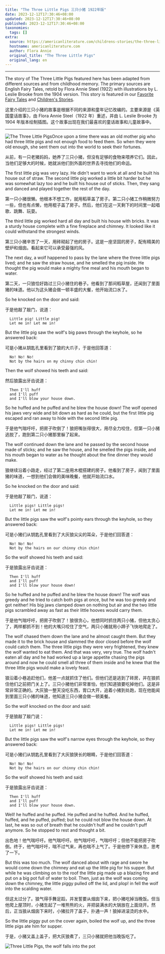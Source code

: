 ```yaml
---
title: "The Three Little Pigs 三只小猪 1922年版"
date: 2023-12-12T17:30:46+08:00
updated: 2023-12-12T17:30:46+08:00
published: 2023-12-12T17:30:46+08:00
taxonomies:
  tags: []
extra:
  source: https://americanliterature.com/childrens-stories/the-three-little-pigs
  hostname: americanliterature.com
  author: Flora Annie
  original_title: "The Three Little Pigs"
  original_lang: en
---
```


___

The story of The Three Little Pigs featured here has been adapted from different sources and from childhood memory. The primary sources are English Fairy Tales, retold by Flora Annie Steel (1922) with illustrations by L. Leslie Brooke from the 1904 version. This story is featured in our [Favorite Fairy Tales](https://americanliterature.com/fairy-tales-guide) and [Children's Stories](https://americanliterature.com/short-stories-for-children/).  

这里介绍的三只小猪的故事是根据不同的来源和童年记忆改编的。主要来源是《英国童话故事》，由 Flora Annie Steel（1922 年）重述，并由 L. Leslie Brooke 为 1904 年版本绘制插图。这个故事出现在我们最喜欢的童话故事和儿童故事中。

___

   ![The Three Little Pigs](three-little-pigs.jpg "The Three Little Pigs")Once upon a time there was an old mother pig who had three little pigs and not enough food to feed them. So when they were old enough, she sent them out into the world to seek their fortunes.  

从前，有一只老猪妈妈，她养了三只小猪，但没有足够的食物来喂养它们。因此，当他们足够大的时候，她就派他们到外面的世界去寻找他们的命运。

The first little pig was very lazy. He didn't want to work at all and he built his house out of straw. The second little pig worked a little bit harder but he was somewhat lazy too and he built his house out of sticks. Then, they sang and danced and played together the rest of the day.  

第一只小猪很懒。他根本不想工作，就用稻草盖了房子。第二只小猪工作稍微努力一些，但也有点懒，他用棍子盖了房子。然后，他们在这一天剩下的时间里一起唱歌、跳舞、玩耍。

The third little pig worked hard all day and built his house with bricks. It was a sturdy house complete with a fine fireplace and chimney. It looked like it could withstand the strongest winds.  

第三只小猪辛苦了一天，用砖砌起了他的房子。这是一座坚固的房子，配有精美的壁炉和烟囱。看起来它可以承受最强的风。

The next day, a wolf happened to pass by the lane where the three little pigs lived; and he saw the straw house, and he smelled the pig inside. He thought the pig would make a mighty fine meal and his mouth began to water.  

第二天，一只狼恰好路过三只小猪住的巷子。他看到了那间稻草屋，还闻到了里面猪的味道。他以为这头猪会做一顿丰盛的大餐，他开始流口水了。

So he knocked on the door and said:  

于是他敲了敲门，说道：

```
  Little pig! Little pig!
  Let me in! Let me in!

```

But the little pig saw the wolf's big paws through the keyhole, so he answered back:  

可是小猪从钥匙孔里看到了狼的大爪子，于是他回答道：

```
  No! No! No! 
  Not by the hairs on my chinny chin chin!

```

   Then the wolf showed his teeth and said:  

然后狼露出牙齿说道：

```
  Then I'll huff 
  and I'll puff 
  and I'll blow your house down.

```

So he huffed and he puffed and he blew the house down! The wolf opened his jaws very wide and bit down as hard as he could, but the first little pig escaped and ran away to hide with the second little pig.  

于是他气喘吁吁，把房子吹倒了！狼把嘴张得很大，用尽全力咬住，但第一只小猪逃脱了，跑到第二只小猪那里躲了起来。

The wolf continued down the lane and he passed by the second house made of sticks; and he saw the house, and he smelled the pigs inside, and his mouth began to water as he thought about the fine dinner they would make.  

狼继续沿着小路走，经过了第二座用木棍搭建的房子。他看到了房子，闻到了里面猪的味道，一想到他们会做的美味晚餐，他就开始流口水。

So he knocked on the door and said:  

于是他敲了敲门，说道：

```
  Little pigs! Little pigs!
  Let me in! Let me in!

```

But the little pigs saw the wolf's pointy ears through the keyhole, so they answered back:  

可是小猪们从钥匙孔里看到了大灰狼尖尖的耳朵，于是他们回答道：

```
  No! No! No!
  Not by the hairs on our chinny chin chin!

```

So the wolf showed his teeth and said:  

于是狼露出牙齿说道：

```
  Then I'll huff 
  and I'll puff 
  and I'll blow your house down!

```

So he huffed and he puffed and he blew the house down! The wolf was greedy and he tried to catch both pigs at once, but he was too greedy and got neither! His big jaws clamped down on nothing but air and the two little pigs scrambled away as fast as their little hooves would carry them.  

于是他气喘吁吁，把房子吹倒了！狼很贪心，他想同时抓住两只小猪，但他太贪心了，两样都抓不到！他的大嘴只咬住了空气，两只小猪就用小蹄子飞快地爬走了。

The wolf chased them down the lane and he almost caught them. But they made it to the brick house and slammed the door closed before the wolf could catch them. The three little pigs they were very frightened, they knew the wolf wanted to eat them. And that was very, very true. The wolf hadn't eaten all day and he had worked up a large appetite chasing the pigs around and now he could smell all three of them inside and he knew that the three little pigs would make a lovely feast.  

狼沿着小巷追赶他们，他差一点就抓住了他们。但他们还是逃到了砖房，并在狼抓住他们之前把门关上了。三只小猪他们非常害怕，他们知道狼要吃掉他们。这是非常非常正确的。大灰狼一整天没吃东西，胃口大开，追着小猪到处跑，现在他能闻到里面三只小猪的味道，他知道三只小猪会做一顿美餐。

  

So the wolf knocked on the door and said:  

于是狼敲了敲门说：

```
  Little pigs! Little pigs!
  Let me in! Let me in!

```

But the little pigs saw the wolf's narrow eyes through the keyhole, so they answered back:  

可是小猪们从钥匙孔里看到了大灰狼狭长的眼睛，于是他们回答道：

```
  No! No! No! 
  Not by the hairs on our chinny chin chin!

```

So the wolf showed his teeth and said:  

于是狼露出牙齿说道：

```
  Then I'll huff 
  and I'll puff 
  and I'll blow your house down.

```

Well! he huffed and he puffed. He puffed and he huffed. And he huffed, huffed, and he puffed, puffed; but he could not blow the house down. At last, he was so out of breath that he couldn't huff and he couldn't puff anymore. So he stopped to rest and thought a bit.  

出色地！他气喘吁吁。他气喘吁吁。他气喘吁吁，气喘吁吁；但他不能把房子吹倒。终于，他气喘吁吁，喘不过气来，再也喘不上气了。于是他停下来休息，思考了一下。

But this was too much. The wolf danced about with rage and swore he would come down the chimney and eat up the little pig for his supper. But while he was climbing on to the roof the little pig made up a blazing fire and put on a big pot full of water to boil. Then, just as the wolf was coming down the chimney, the little piggy pulled off the lid, and plop! in fell the wolf into the scalding water.  

但这太过分了。狼气得手舞足蹈，并发誓要从烟囱下来，把小猪吃掉当晚饭。但当他爬上屋顶时，小猪生起了一堆熊熊的火，并把装满水的大锅放在上面烧开。然后，正当狼从烟囱下来时，小猪拉开了盖子，扑通一声！狼掉进滚烫的水中。

So the little piggy put on the cover again, boiled the wolf up, and the three little pigs ate him for supper.  

于是，小猪又盖上盖子，把大灰狼煮了，三只小猪就把他当晚饭吃了。

  ![Three Little Pigs, the wolf falls into the pot](three-little-pigs-wolf-into-pot.jpg "Three Little Pigs, the wolf falls into the pot")